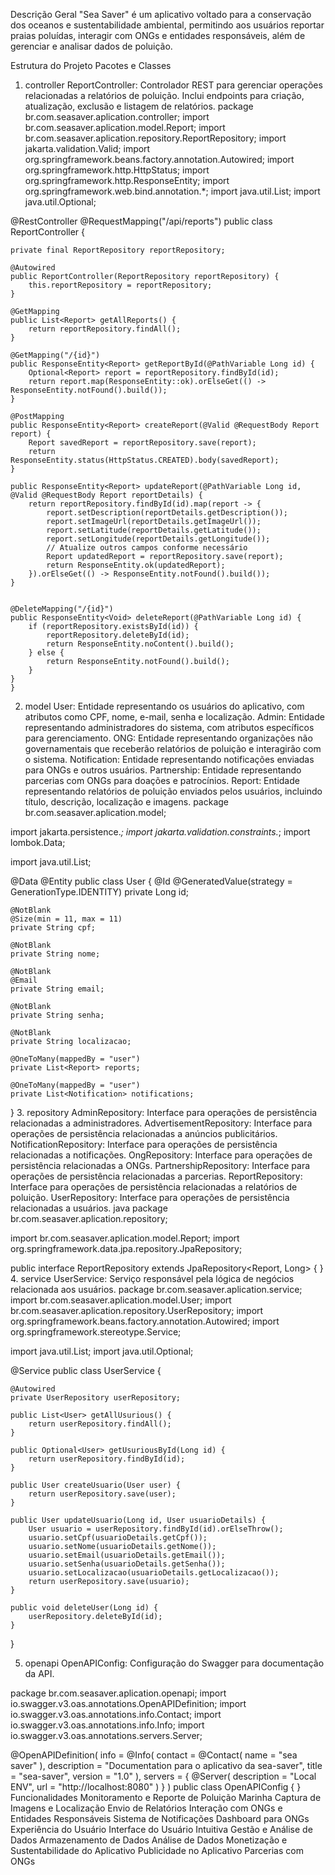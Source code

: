Descrição Geral
"Sea Saver" é um aplicativo voltado para a conservação dos oceanos e sustentabilidade ambiental, permitindo aos usuários reportar praias poluídas, interagir com ONGs e entidades responsáveis, além de gerenciar e analisar dados de poluição.

Estrutura do Projeto
Pacotes e Classes
1. controller
ReportController: Controlador REST para gerenciar operações relacionadas a relatórios de poluição. Inclui endpoints para criação, atualização, exclusão e listagem de relatórios.
package br.com.seasaver.aplication.controller;
import br.com.seasaver.aplication.model.Report;
import br.com.seasaver.aplication.repository.ReportRepository;
import jakarta.validation.Valid;
import org.springframework.beans.factory.annotation.Autowired;
import org.springframework.http.HttpStatus;
import org.springframework.http.ResponseEntity;
import org.springframework.web.bind.annotation.*;
import java.util.List;
import java.util.Optional;


@RestController
@RequestMapping("/api/reports")
public class ReportController {

    private final ReportRepository reportRepository;

    @Autowired
    public ReportController(ReportRepository reportRepository) {
        this.reportRepository = reportRepository;
    }

    @GetMapping
    public List<Report> getAllReports() {
        return reportRepository.findAll();
    }

    @GetMapping("/{id}")
    public ResponseEntity<Report> getReportById(@PathVariable Long id) {
        Optional<Report> report = reportRepository.findById(id);
        return report.map(ResponseEntity::ok).orElseGet(() -> ResponseEntity.notFound().build());
    }

    @PostMapping
    public ResponseEntity<Report> createReport(@Valid @RequestBody Report report) {
        Report savedReport = reportRepository.save(report);
        return ResponseEntity.status(HttpStatus.CREATED).body(savedReport);
    }

    public ResponseEntity<Report> updateReport(@PathVariable Long id, @Valid @RequestBody Report reportDetails) {
        return reportRepository.findById(id).map(report -> {
            report.setDescription(reportDetails.getDescription());
            report.setImageUrl(reportDetails.getImageUrl());
            report.setLatitude(reportDetails.getLatitude());
            report.setLongitude(reportDetails.getLongitude());
            // Atualize outros campos conforme necessário
            Report updatedReport = reportRepository.save(report);
            return ResponseEntity.ok(updatedReport);
        }).orElseGet(() -> ResponseEntity.notFound().build());
    }


    @DeleteMapping("/{id}")
    public ResponseEntity<Void> deleteReport(@PathVariable Long id) {
        if (reportRepository.existsById(id)) {
            reportRepository.deleteById(id);
            return ResponseEntity.noContent().build();
        } else {
            return ResponseEntity.notFound().build();
        }
    }
    }



2. model
User: Entidade representando os usuários do aplicativo, com atributos como CPF, nome, e-mail, senha e localização.
Admin: Entidade representando administradores do sistema, com atributos específicos para gerenciamento.
ONG: Entidade representando organizações não governamentais que receberão relatórios de poluição e interagirão com o sistema.
Notification: Entidade representando notificações enviadas para ONGs e outros usuários.
Partnership: Entidade representando parcerias com ONGs para doações e patrocínios.
Report: Entidade representando relatórios de poluição enviados pelos usuários, incluindo título, descrição, localização e imagens.
package br.com.seasaver.aplication.model;

import jakarta.persistence.*;
import jakarta.validation.constraints.*;
import lombok.Data;

import java.util.List;

@Data
@Entity
public class User {
    @Id
    @GeneratedValue(strategy = GenerationType.IDENTITY)
    private Long id;

    @NotBlank
    @Size(min = 11, max = 11)
    private String cpf;

    @NotBlank
    private String nome;

    @NotBlank
    @Email
    private String email;

    @NotBlank
    private String senha;

    @NotBlank
    private String localizacao;

    @OneToMany(mappedBy = "user")
    private List<Report> reports;

    @OneToMany(mappedBy = "user")
    private List<Notification> notifications;


}
3. repository
AdminRepository: Interface para operações de persistência relacionadas a administradores.
AdvertisementRepository: Interface para operações de persistência relacionadas a anúncios publicitários.
NotificationRepository: Interface para operações de persistência relacionadas a notificações.
OngRepository: Interface para operações de persistência relacionadas a ONGs.
PartnershipRepository: Interface para operações de persistência relacionadas a parcerias.
ReportRepository: Interface para operações de persistência relacionadas a relatórios de poluição.
UserRepository: Interface para operações de persistência relacionadas a usuários.
java
package br.com.seasaver.aplication.repository;

import br.com.seasaver.aplication.model.Report;
import org.springframework.data.jpa.repository.JpaRepository;

public interface ReportRepository extends JpaRepository<Report, Long> {
}
4. service
UserService: Serviço responsável pela lógica de negócios relacionada aos usuários.
package br.com.seasaver.aplication.service;
import br.com.seasaver.aplication.model.User;
import br.com.seasaver.aplication.repository.UserRepository;
import org.springframework.beans.factory.annotation.Autowired;
import org.springframework.stereotype.Service;

import java.util.List;
import java.util.Optional;

@Service
public class UserService {

    @Autowired
    private UserRepository userRepository;

    public List<User> getAllUsurious() {
        return userRepository.findAll();
    }

    public Optional<User> getUsuriousById(Long id) {
        return userRepository.findById(id);
    }

    public User createUsuario(User user) {
        return userRepository.save(user);
    }

    public User updateUsuario(Long id, User usuarioDetails) {
        User usuario = userRepository.findById(id).orElseThrow();
        usuario.setCpf(usuarioDetails.getCpf());
        usuario.setNome(usuarioDetails.getNome());
        usuario.setEmail(usuarioDetails.getEmail());
        usuario.setSenha(usuarioDetails.getSenha());
        usuario.setLocalizacao(usuarioDetails.getLocalizacao());
        return userRepository.save(usuario);
    }

    public void deleteUser(Long id) {
        userRepository.deleteById(id);
    }
}

5. openapi
OpenAPIConfig: Configuração do Swagger para documentação da API.

package br.com.seasaver.aplication.openapi;
import io.swagger.v3.oas.annotations.OpenAPIDefinition;
import io.swagger.v3.oas.annotations.info.Contact;
import io.swagger.v3.oas.annotations.info.Info;
import io.swagger.v3.oas.annotations.servers.Server;

@OpenAPIDefinition(
        info = @Info(
                contact = @Contact(
                        name = "sea saver"
                ),
                description = "Documentation para o aplicativo da sea-saver",
                title = "sea-saver",
                version = "1.0"
        ),
        servers = {
                @Server(
                        description = "Local ENV",
                        url = "http://localhost:8080"
                )
        }
)
public class OpenAPIConfig {
}
Funcionalidades
Monitoramento e Reporte de Poluição Marinha
Captura de Imagens e Localização
Envio de Relatórios
Interação com ONGs e Entidades Responsáveis
Sistema de Notificações
Dashboard para ONGs
Experiência do Usuário
Interface do Usuário Intuitiva
Gestão e Análise de Dados
Armazenamento de Dados
Análise de Dados
Monetização e Sustentabilidade do Aplicativo
Publicidade no Aplicativo
Parcerias com ONGs

